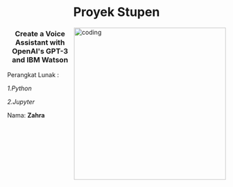 <h1 align="center">Proyek Stupen</h1>
<img align="right" alt="coding" width="350" src="https://i.pinimg.com/originals/24/ff/55/24ff553a23d3ab9d7014a49aad32e112.gif"> 
<h3 align="center">Create a Voice Assistant with OpenAI's GPT-3 and IBM Watson</h3>

Perangkat Lunak :

  *1.Python*

 *2.Jupyter*




Nama: **Zahra**

<p align="left">
</p>
